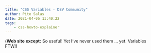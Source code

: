 ```yaml
---
title: "CSS Variables - DEV Community"
author: Pito Salas
date: 2021-04-06 13:40:22
tags:
    - css-howto-explainer
---
```



(**Web site except:** So useful! Yet I’ve never used them ... yet. Variables FTW!) 
